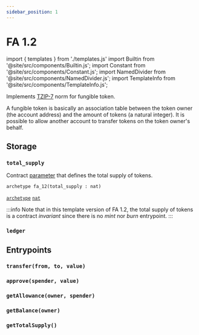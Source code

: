 ```yaml
---
sidebar_position: 1
---
```


# FA 1.2

import { templates } from './templates.js'
import Builtin from '@site/src/components/Builtin.js';
import Constant from '@site/src/components/Constant.js';
import NamedDivider from '@site/src/components/NamedDivider.js';
import TemplateInfo from '@site/src/components/TemplateInfo.js';

Implements [TZIP-7](https://tzip.tezosagora.org/proposal/tzip-7/) norm for fungible token.

A fungible token is basically an association table between the token owner (the account address) and the amount of tokens (a natural integer). It is possible to allow another account to transfer tokens on the token owner's behalf.

<TemplateInfo data={templates.fa12.info} />

## Storage

### `total_supply`

Contract [parameter](/docs/reference/declarations/contract#parameters) that defines the total supply of tokens.

<NamedDivider title="Code" width="1.5"/>

```archetype
archetype fa_12(total_supply : nat)
```
[`archetype`](/docs/reference/declarations/contract) [`nat`](/docs/reference/types#nat)

:::info
Note that in this template version of FA 1.2, the total supply of tokens is a contract *invariant* since there is no *mint* nor *burn* entrypoint.
:::

<Constant data={templates.fa12.totalsupply} />

### `ledger`

<Constant data={templates.fa12.ledger} />

## Entrypoints

### `transfer(from, to, value)`

<Builtin data={templates.fa12.transfer} />

### `approve(spender, value)`

<Builtin data={templates.fa12.approve} />

### `getAllowance(owner, spender)`

<Builtin data={templates.fa12.getallowance} />

### `getBalance(owner)`

<Builtin data={templates.fa12.getbalance} />

### `getTotalSupply()`

<Builtin data={templates.fa12.gettotalsupply} />
